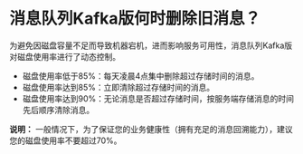 # 消息队列Kafka版何时删除旧消息？

为避免因磁盘容量不足而导致机器宕机，进而影响服务可用性，消息队列Kafka版对磁盘使用率进行了动态控制。

-   磁盘使用率低于85%：每天凌晨4点集中删除超过存储时间的消息。
-   磁盘使用率达到85%：立即清除超过存储时间的消息。
-   磁盘使用率达到90%：无论消息是否超过存储时间，按服务端存储消息的时间先后顺序清除消息。

**说明：** 一般情况下，为了保证您的业务健康性（拥有充足的消息回溯能力），建议您的磁盘使用率不要超过70%。

